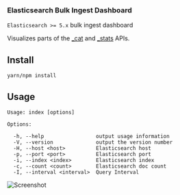 ### Elasticsearch Bulk Ingest Dashboard

`Elasticsearch >= 5.x` bulk ingest dashboard

Visualizes parts of the [_cat](https://www.elastic.co/guide/en/elasticsearch/reference/current/cat.html) and [_stats](https://www.elastic.co/guide/en/elasticsearch/reference/current/indices-stats.html) APIs.

## Install

`yarn/npm install`


## Usage

```
Usage: index [options]

Options:

  -h, --help                 output usage information
  -V, --version              output the version number
  -H, --host <host>          Elasticsearch host
  -p, --port <port>          Elasticsearch port
  -i, --index <index>        Elasticsearch index
  -c, --count <count>        Elasticsearch doc count
  -I, --interval <interval>  Query Interval
```


![Screenshot](https://raw.githubusercontent.com/iamchrismiller/elastic-bulk-dashboard/master/screenshot.png)
